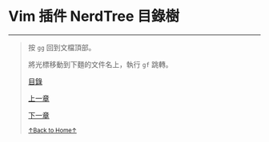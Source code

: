 # Vim 插件 NerdTree 目錄樹

* * *

> 按 `gg` 回到文檔頂部。
>
> 將光標移動到下麵的文件名上，執行 `gf` 跳轉。
>
> [目錄](README.md)
>
> [上一章](README_vim_3.3_plugin_cscope.md)
>
> [下一章](README_vim_3.5_plugin_ack.md)
>
> <a href='https://github.com/MDGSF/MyVim'><small>↑Back to Home↑</small></a>

